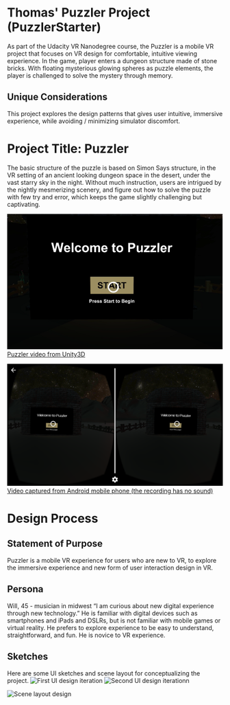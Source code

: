 # Thomas' Puzzler Project (PuzzlerStarter)
As part of the Udacity VR Nanodegree course, the Puzzler is a mobile VR project that focuses on VR design for comfortable, intuitive viewing experience. In the game, player enters a dungeon structure made of stone bricks. With floating mysterious glowing spheres as puzzle elements, the player is challenged to solve the mystery through memory.

## Unique Considerations
This project explores the design patterns that gives user intuitive, immersive experience, while avoiding / minimizing simulator discomfort.

# Project Title: Puzzler
The basic structure of the puzzle is based on Simon Says structure, in the VR setting of an ancient looking dungeon space in the desert, under the vast starry sky in the night. Without much instruction, users are intrigued by the nightly mesmerizing scenery, and figure out how to solve the puzzle with few try and error, which keeps the game slightly challenging but captivating.


<a href="https://youtu.be/1Q3u3o0X7D8" alt="Puzzler video from Unity3D" target="_blank"><img src="https://github.com/vanlicht/PuzzlerStarter/blob/master/Assets/Documentation/UnityVideoCover.PNG" alt="Puzzler video from Unity3D" width="560">
<br>Puzzler video from Unity3D</a>

<a href="https://youtu.be/F-uN8PfEV5M" alt="Video captured from Android mobile phone " target="_blank"><img src="https://github.com/vanlicht/PuzzlerStarter/blob/master/Assets/Documentation/Puzzler001.png" alt="Puzzler video from Unity3D" width="560">
<br>Video captured from Android mobile phone (the recording has no sound)</a>

# Design Process
## Statement of Purpose
Puzzler is a mobile VR experience for users who are new to VR, to explore the immersive experience and new form of user interaction design in VR.

## Persona
Will, 45 - musician in midwest
“I am curious about new digital experience through new technology.” He is familiar with digital devices such as smartphones and iPads and DSLRs, but is not familiar with mobile games or virtual reality. He prefers to explore experience to be easy to understand, straightforward, and fun. He is novice to VR experience.

## Sketches
Here are some UI sketches and scene layout for conceptualizing the project.
<img src="https://github.com/vanlicht/PuzzlerStarter/blob/master/Assets/Documentation/sketch001.png" alt="First UI design iteration" width="300">
<img src="https://github.com/vanlicht/PuzzlerStarter/blob/master/Assets/Documentation/sketch001.png" alt="Second UI design iterationn" width="300">

<img src="https://github.com/vanlicht/PuzzlerStarter/blob/master/Assets/Documentation/sketch003.png" alt="Scene layout design" width="300">
